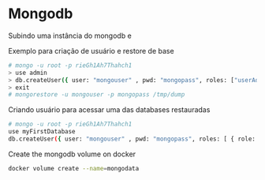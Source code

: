 # Mongodb

Subindo uma instância do mongodb e 


Exemplo para criação de usuário e restore de base

```sh
# mongo -u root -p rieGh1Ah7Thahch1
> use admin
> db.createUser({ user: "mongouser" , pwd: "mongopass", roles: ["userAdminAnyDatabase", "dbAdminAnyDatabase", "readWriteAnyDatabase"]})
> exit
# mongorestore -u mongouser -p mongopass /tmp/dump
```

Criando usuário para acessar uma das databases restauradas

```sh
# mongo -u root -p rieGh1Ah7Thahch1
use myFirstDatabase
db.createUser({ user: "mongouser" , pwd: "mongopass", roles: [ { role: "readWrite", db: "myFirstDatabase"} ], passwordDigestor: "server"})
```

Create the mongodb volume on docker
```sh
docker volume create --name=mongodata
```
